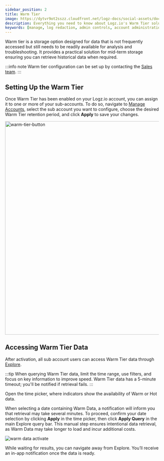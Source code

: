 ```yaml
---
sidebar_position: 2
title: Warm Tier
image: https://dytvr9ot2sszz.cloudfront.net/logz-docs/social-assets/docs-social.jpg
description: Everything you need to know about Logz.io's Warm Tier solution
keywords: [manage, log redaction, admin controls, account administration, access control, warm, warm tier, warm logs, archive]
---
```


Warm tier is a storage option designed for data that is not frequently accessed but still needs to be readily available for analysis and troubleshooting. It provides a practical solution for mid-term storage ensuring you can retrieve historical data when required.

:::info note
Warm tier configuration can be set up by contacting the [Sales team](mailto:sales@logz.io).
:::

## Setting Up the Warm Tier

Once Warm Tier has been enabled on your Logz.io account, you can assign it to one or more of your sub-accounts. To do so, navigate to [Manage Accounts](https://app.logz.io/#/dashboard/settings/manage-accounts), select the sub account you want to configure, choose the desired Warm Tier retention period, and click **Apply** to save your changes.

<img src="https://dytvr9ot2sszz.cloudfront.net/logz-docs/data-tiers/warm-tier-activate-nov28.png" alt="warm-tier-button" width="700"/>


## Accessing Warm Tier Data

After activation, all sub account users can access Warm Tier data through [Explore](https://app.logz.io/#/dashboard/explore).

:::tip
When querying Warm Tier data, limit the time range, use filters, and focus on key information to improve speed. Warm Tier data has a 5-minute timeout; you'll be notified if retrieval fails.
:::

Open the time picker, where indicators show the availability of Warm or Hot data. 

When selecting a date containing Warm Data, a notification will inform you that retrieval may take several minutes. To proceed, confirm your date selection by clicking **Apply** in the time picker, then click **Apply Query** in the main Explore query bar. This manual step ensures intentional data retrieval, as Warm Data may take longer to load and incur additional costs.


![warm data activate](https://dytvr9ot2sszz.cloudfront.net/logz-docs/data-tiers/both-times-warm-data.png)

While waiting for results, you can navigate away from Explore. You’ll receive an in-app notification once the data is ready.
